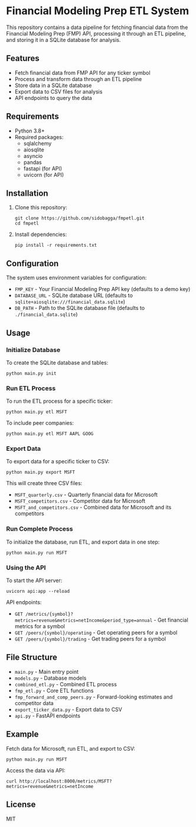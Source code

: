 # Financial Modeling Prep ETL System

This repository contains a data pipeline for fetching financial data from the Financial Modeling Prep (FMP) API, processing it through an ETL pipeline, and storing it in a SQLite database for analysis.

## Features

- Fetch financial data from FMP API for any ticker symbol
- Process and transform data through an ETL pipeline
- Store data in a SQLite database
- Export data to CSV files for analysis
- API endpoints to query the data

## Requirements

- Python 3.8+
- Required packages:
  - sqlalchemy
  - aiosqlite
  - asyncio
  - pandas
  - fastapi (for API)
  - uvicorn (for API)

## Installation

1. Clone this repository:
   ```
   git clone https://github.com/sidobagga/fmpetl.git
   cd fmpetl
   ```

2. Install dependencies:
   ```
   pip install -r requirements.txt
   ```

## Configuration

The system uses environment variables for configuration:

- `FMP_KEY` - Your Financial Modeling Prep API key (defaults to a demo key)
- `DATABASE_URL` - SQLite database URL (defaults to `sqlite+aiosqlite:///financial_data.sqlite`)
- `DB_PATH` - Path to the SQLite database file (defaults to `./financial_data.sqlite`)

## Usage

### Initialize Database

To create the SQLite database and tables:

```
python main.py init
```

### Run ETL Process

To run the ETL process for a specific ticker:

```
python main.py etl MSFT
```

To include peer companies:

```
python main.py etl MSFT AAPL GOOG
```

### Export Data

To export data for a specific ticker to CSV:

```
python main.py export MSFT
```

This will create three CSV files:
- `MSFT_quarterly.csv` - Quarterly financial data for Microsoft
- `MSFT_competitors.csv` - Competitor data for Microsoft
- `MSFT_and_competitors.csv` - Combined data for Microsoft and its competitors

### Run Complete Process

To initialize the database, run ETL, and export data in one step:

```
python main.py run MSFT
```

### Using the API

To start the API server:

```
uvicorn api:app --reload
```

API endpoints:
- `GET /metrics/{symbol}?metrics=revenue&metrics=netIncome&period_type=annual` - Get financial metrics for a symbol
- `GET /peers/{symbol}/operating` - Get operating peers for a symbol
- `GET /peers/{symbol}/trading` - Get trading peers for a symbol

## File Structure

- `main.py` - Main entry point
- `models.py` - Database models
- `combined_etl.py` - Combined ETL process
- `fmp_etl.py` - Core ETL functions
- `fmp_forward_and_comp_peers.py` - Forward-looking estimates and competitor data
- `export_ticker_data.py` - Export data to CSV
- `api.py` - FastAPI endpoints

## Example

Fetch data for Microsoft, run ETL, and export to CSV:

```
python main.py run MSFT
```

Access the data via API:

```
curl http://localhost:8000/metrics/MSFT?metrics=revenue&metrics=netIncome
```

## License

MIT 